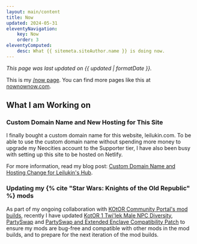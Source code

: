 ```yaml
---
layout: main/content
title: Now
updated: 2024-05-31
eleventyNavigation:
    key: Now
    order: 3
eleventyComputed:
    desc: What {{ sitemeta.siteAuthor.name }} is doing now.
---
```


*This page was last updated on {{ updated | formatDate }}.*

This is my [/now page](https://nownownow.com/about). You can find more pages like this at [nownownow.com](https://nownownow.com/).

## What I am Working on

### Custom Domain Name and New Hosting for This Site

I finally bought a custom domain name for this website, leilukin.com. To be able to use the custom domain name without spending more money to upgrade my Neocities account to the Supporter tier, I have also been busy with setting up this site to be hosted on Netlify.

For more information, read my blog post: [Custom Domain Name and Hosting Change for Leilukin's Hub](/blog/posts/2024-05-31-domain-name-hosting-change-leilukins-hub).

### Updating my {% cite "Star Wars: Knights of the Old Republic" %} mods

As part of my ongoing collaboration with [KOtOR Community Portal's mod builds](https://kotor.neocities.org/modding/), recently I have updated [KotOR 1 Twi'lek Male NPC Diversity](/projects/kotor1mods/#kotor-1-twilek-male-npc-diversity), [PartySwap](/projects/kotor2mods/#partyswap) and [PartySwap and Extended Enclave Compatibility Patch](/projects/kotor2mods/#partyswap-and-extended-enclave-compatibility-patch) to ensure my mods are bug-free and compatible with other mods in the mod builds, and to prepare for the next iteration of the mod builds.